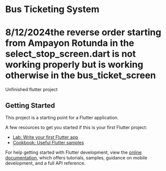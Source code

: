 # Bus Ticketing System
# 8/12/2024the reverse order starting from Ampayon Rotunda in the select_stop_screen.dart is not working properly but is working otherwise in the bus_ticket_screen
Unfinished flutter project

## Getting Started

This project is a starting point for a Flutter application.

A few resources to get you started if this is your first Flutter project:

- [Lab: Write your first Flutter app](https://docs.flutter.dev/get-started/codelab)
- [Cookbook: Useful Flutter samples](https://docs.flutter.dev/cookbook)

For help getting started with Flutter development, view the
[online documentation](https://docs.flutter.dev/), which offers tutorials,
samples, guidance on mobile development, and a full API reference.
